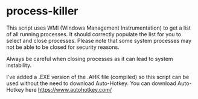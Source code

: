 # process-killer

This script uses WMI (Windows Management Instrumentation) to get a list of all running processes. It should correctly populate the list for you to select and close processes. 
Please note that some system processes may not be able to be closed for security reasons. 

Always be careful when closing processes as it can lead to system instability.

I've added a .EXE version of the .AHK file (compiled) so this script can be used without the need to download Auto-Hotkey.
You can download Auto-Hotkey here https://www.autohotkey.com/
